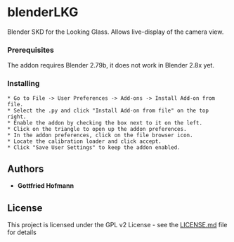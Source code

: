# blenderLKG
Blender SKD for the Looking Glass. Allows live-display of the camera view. 

### Prerequisites

The addon requires Blender 2.79b, it does not work in Blender 2.8x yet.

### Installing

```
* Go to File -> User Preferences -> Add-ons -> Install Add-on from file.
* Select the .py and click "Install Add-on from file" on the top right.
* Enable the addon by checking the box next to it on the left.
* Click on the triangle to open up the addon preferences.
* In the addon preferences, click on the file browser icon.
* Locate the calibration loader and click accept.
* Click "Save User Settings" to keep the addon enabled.
```

## Authors

* **Gottfried Hofmann** 

## License

This project is licensed under the GPL v2 License - see the [LICENSE.md](LICENSE.md) file for details
